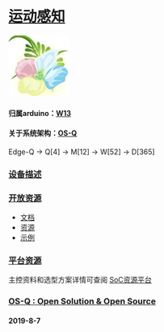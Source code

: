 ﻿# [运动感知](https://github.com/OS-Q/D91)
[![sites](OS-Q/OS-Q.png)](http://www.OS-Q.com)
#### 归属arduino：[W13](https://github.com/OS-Q/W13)
#### 关于系统架构：[OS-Q](https://github.com/OS-Q/OS-Q)

Edge-Q -> Q[4] -> M[12] -> W[52] -> D[365]

### [设备描述](https://github.com/OS-Q/D91/wiki)


### [开放资源](https://github.com/OS-Q/)

* [文档](docs/)
* [资源](src/)
* [示例](examples/)

### [平台资源](https://github.com/sochub)

主控资料和选型方案详情可查阅
[SoC资源平台](https://github.com/sochub)


### [OS-Q : Open Solution & Open Source](http://www.OS-Q.com/D91)
####  2019-8-7
